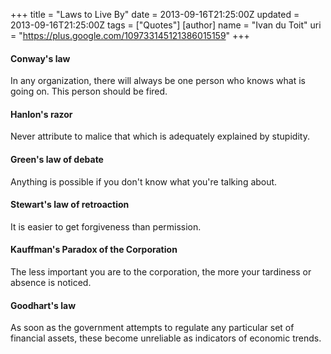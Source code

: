 +++
title = "Laws to Live By"
date = 	2013-09-16T21:25:00Z
updated = 2013-09-16T21:25:00Z
tags = ["Quotes"]
[author]
	name = "Ivan du Toit"
	uri = "https://plus.google.com/109733145121386015159"
+++

<h4>
Conway's law</h4>
In any organization, there will always be one person who knows what is going on. This person should be fired.

<h4>
Hanlon's razor</h4>
Never attribute to malice that which is adequately explained by stupidity.

<h4>
Green's law of debate</h4>
Anything is possible if you don't know what you're talking about.

<h4>
Stewart's law of retroaction</h4>
It is easier to get forgiveness than permission.

<h4>
Kauffman's Paradox of the Corporation</h4>
The less important you are to the corporation, the more your tardiness or absence is noticed.

<h4>
Goodhart's law</h4>
As soon as the government attempts to regulate any particular set of financial assets, these become unreliable as indicators of economic trends.